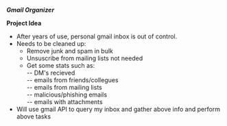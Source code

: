 ***Gmail Organizer***

**Project Idea**

- After years of use, personal gmail inbox is out of control.
- Needs to be cleaned up:
    - Remove junk and spam in bulk 
    - Unsuscribe from mailing lists not needed
    - Get some stats such as:\
        -- DM's recieved\
        -- emails from friends/collegues\
        -- emails from mailing lists\
        -- malicious/phishing emails\
        -- emails with attachments
- Will use gmail API to query my inbox and gather above info and perform above tasks


